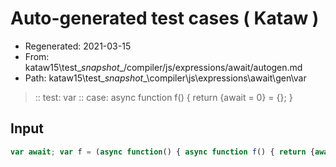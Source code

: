 # Auto-generated test cases ( Kataw )
- Regenerated: 2021-03-15
- From: kataw15\test\__snapshot__/compiler/js/expressions/await/autogen.md
- Path: kataw15\test\__snapshot__\compiler\js\expressions\await\gen\var
> :: test: var
> :: case: async function f() { return {await = 0} = {}; }
## Input

`````js
var await; var f = (async function() { async function f() { return {await = 0} = {}; } });
`````
